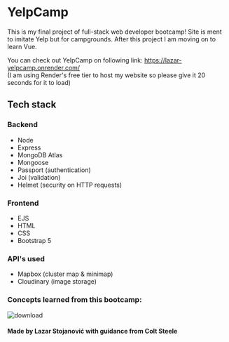 # YelpCamp

This is my final project of full-stack web developer bootcamp! Site is ment to imitate Yelp but for campgrounds. After this project I am moving on to learn Vue.

You can check out YelpCamp on following link: https://lazar-yelpcamp.onrender.com/ <br>
(I am using Render's free tier to host my website so please give it 20 seconds for it to load)

## Tech stack

### Backend
+ Node
+ Express
+ MongoDB Atlas
+ Mongoose
+ Passport (authentication)
+ Joi (validation)
+ Helmet (security on HTTP requests)

### Frontend
+ EJS
+ HTML
+ CSS
+ Bootstrap 5

### API's used
+ Mapbox (cluster map & minimap)
+ Cloudinary (image storage)

### Concepts learned from this bootcamp:

![download](https://user-images.githubusercontent.com/74930516/208321672-43ee371a-8565-4a33-9f2b-44433603d3d1.png)

#### **Made by Lazar Stojanović with guidance from Colt Steele**
